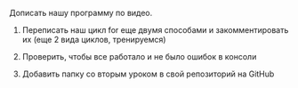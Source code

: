 Дописать нашу программу по видео.

1) Переписать наш цикл for еще двумя способами и закомментировать их (еще 2 вида циклов, тренируемся)

2) Проверить, чтобы все работало и не было ошибок в консоли

3) Добавить папку со вторым уроком в свой репозиторий на GitHub